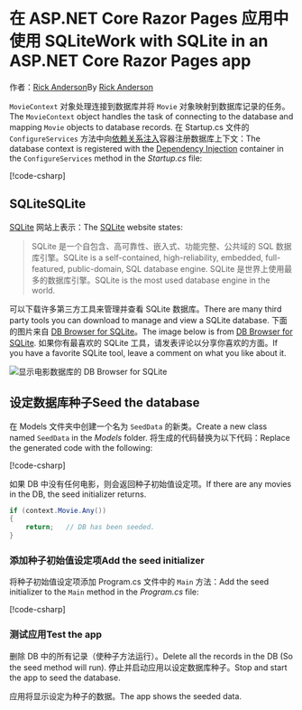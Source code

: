 # <a name="work-with-sqlite-in-an-aspnet-core-razor-pages-app"></a><span data-ttu-id="f6ba3-101">在 ASP.NET Core Razor Pages 应用中使用 SQLite</span><span class="sxs-lookup"><span data-stu-id="f6ba3-101">Work with SQLite in an ASP.NET Core Razor Pages app</span></span>

<span data-ttu-id="f6ba3-102">作者：[Rick Anderson](https://twitter.com/RickAndMSFT)</span><span class="sxs-lookup"><span data-stu-id="f6ba3-102">By [Rick Anderson](https://twitter.com/RickAndMSFT)</span></span>

<span data-ttu-id="f6ba3-103">`MovieContext` 对象处理连接到数据库并将 `Movie` 对象映射到数据库记录的任务。</span><span class="sxs-lookup"><span data-stu-id="f6ba3-103">The `MovieContext` object handles the task of connecting to the database and mapping `Movie` objects to database records.</span></span> <span data-ttu-id="f6ba3-104">在 Startup.cs 文件的 `ConfigureServices` 方法中向[依赖关系注入](xref:fundamentals/dependency-injection)容器注册数据库上下文：</span><span class="sxs-lookup"><span data-stu-id="f6ba3-104">The database context is registered with the [Dependency Injection](xref:fundamentals/dependency-injection) container in the `ConfigureServices` method in the *Startup.cs* file:</span></span>

[!code-csharp[](code/Startup.cs?name=snippet2&highlight=6-8)]

## <a name="sqlite"></a><span data-ttu-id="f6ba3-105">SQLite</span><span class="sxs-lookup"><span data-stu-id="f6ba3-105">SQLite</span></span>

<span data-ttu-id="f6ba3-106">[SQLite](https://www.sqlite.org/) 网站上表示：</span><span class="sxs-lookup"><span data-stu-id="f6ba3-106">The [SQLite](https://www.sqlite.org/) website states:</span></span>

> <span data-ttu-id="f6ba3-107">SQLite 是一个自包含、高可靠性、嵌入式、功能完整、公共域的 SQL 数据库引擎。</span><span class="sxs-lookup"><span data-stu-id="f6ba3-107">SQLite is a self-contained, high-reliability, embedded, full-featured, public-domain, SQL database engine.</span></span> <span data-ttu-id="f6ba3-108">SQLite 是世界上使用最多的数据库引擎。</span><span class="sxs-lookup"><span data-stu-id="f6ba3-108">SQLite is the most used database engine in the world.</span></span>

<span data-ttu-id="f6ba3-109">可以下载许多第三方工具来管理并查看 SQLite 数据库。</span><span class="sxs-lookup"><span data-stu-id="f6ba3-109">There are many third party tools you can download to manage and view a SQLite database.</span></span> <span data-ttu-id="f6ba3-110">下面的图片来自 [DB Browser for SQLite](http://sqlitebrowser.org/)。</span><span class="sxs-lookup"><span data-stu-id="f6ba3-110">The image below is from [DB Browser for SQLite](http://sqlitebrowser.org/).</span></span> <span data-ttu-id="f6ba3-111">如果你有最喜欢的 SQLite 工具，请发表评论以分享你喜欢的方面。</span><span class="sxs-lookup"><span data-stu-id="f6ba3-111">If you have a favorite SQLite tool, leave a comment on what you like about it.</span></span>

![显示电影数据库的 DB Browser for SQLite](../../tutorials/first-mvc-app-xplat/working-with-sql/_static/dbb.png)

## <a name="seed-the-database"></a><span data-ttu-id="f6ba3-113">设定数据库种子</span><span class="sxs-lookup"><span data-stu-id="f6ba3-113">Seed the database</span></span>

<span data-ttu-id="f6ba3-114">在 Models 文件夹中创建一个名为 `SeedData` 的新类。</span><span class="sxs-lookup"><span data-stu-id="f6ba3-114">Create a new class named `SeedData` in the *Models* folder.</span></span> <span data-ttu-id="f6ba3-115">将生成的代码替换为以下代码：</span><span class="sxs-lookup"><span data-stu-id="f6ba3-115">Replace the generated code with the following:</span></span>

[!code-csharp[](code/Models/SeedData.cs)]

<span data-ttu-id="f6ba3-116">如果 DB 中没有任何电影，则会返回种子初始值设定项。</span><span class="sxs-lookup"><span data-stu-id="f6ba3-116">If there are any movies in the DB, the seed initializer returns.</span></span>

```csharp
if (context.Movie.Any())
{
    return;   // DB has been seeded.
}
```

<a name="si"></a>
### <a name="add-the-seed-initializer"></a><span data-ttu-id="f6ba3-117">添加种子初始值设定项</span><span class="sxs-lookup"><span data-stu-id="f6ba3-117">Add the seed initializer</span></span>

<span data-ttu-id="f6ba3-118">将种子初始值设定项添加 Program.cs 文件中的 `Main` 方法：</span><span class="sxs-lookup"><span data-stu-id="f6ba3-118">Add the seed initializer to the `Main` method in the *Program.cs* file:</span></span>

[!code-csharp[](../../tutorials/razor-pages/razor-pages-start/sample/RazorPagesMovie/Program.cs)]

### <a name="test-the-app"></a><span data-ttu-id="f6ba3-119">测试应用</span><span class="sxs-lookup"><span data-stu-id="f6ba3-119">Test the app</span></span>

<span data-ttu-id="f6ba3-120">删除 DB 中的所有记录（使种子方法运行）。</span><span class="sxs-lookup"><span data-stu-id="f6ba3-120">Delete all the records in the DB (So the seed method will run).</span></span> <span data-ttu-id="f6ba3-121">停止并启动应用以设定数据库种子。</span><span class="sxs-lookup"><span data-stu-id="f6ba3-121">Stop and start the app to seed the database.</span></span>

<span data-ttu-id="f6ba3-122">应用将显示设定为种子的数据。</span><span class="sxs-lookup"><span data-stu-id="f6ba3-122">The app shows the seeded data.</span></span>